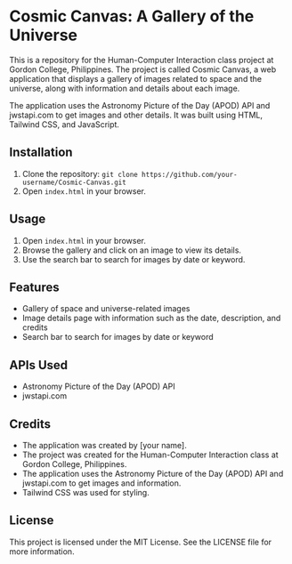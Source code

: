 # Cosmic Canvas: A Gallery of the Universe

This is a repository for the Human-Computer Interaction class project at Gordon College, Philippines. The project is called Cosmic Canvas, a web application that displays a gallery of images related to space and the universe, along with information and details about each image. 

The application uses the Astronomy Picture of the Day (APOD) API and jwstapi.com to get images and other details. It was built using HTML, Tailwind CSS, and JavaScript.

## Installation

1. Clone the repository: `git clone https://github.com/your-username/Cosmic-Canvas.git`
2. Open `index.html` in your browser.

## Usage

1. Open `index.html` in your browser.
2. Browse the gallery and click on an image to view its details.
3. Use the search bar to search for images by date or keyword.

## Features

- Gallery of space and universe-related images
- Image details page with information such as the date, description, and credits
- Search bar to search for images by date or keyword

## APIs Used

- Astronomy Picture of the Day (APOD) API
- jwstapi.com

## Credits

- The application was created by [your name].
- The project was created for the Human-Computer Interaction class at Gordon College, Philippines.
- The application uses the Astronomy Picture of the Day (APOD) API and jwstapi.com to get images and information.
- Tailwind CSS was used for styling.

## License

This project is licensed under the MIT License. See the LICENSE file for more information.
